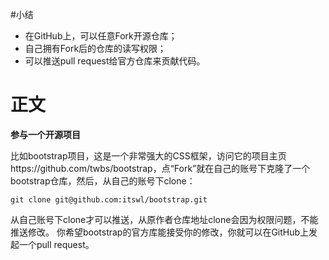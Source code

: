 #小结
- 在GitHub上，可以任意Fork开源仓库；
- 自己拥有Fork后的仓库的读写权限；
- 可以推送pull request给官方仓库来贡献代码。

# 正文
**参与一个开源项目**

比如bootstrap项目，这是一个非常强大的CSS框架，访问它的项目主页https://github.com/twbs/bootstrap，点“Fork”就在自己的账号下克隆了一个bootstrap仓库，然后，从自己的账号下clone：
```
git clone git@github.com:itswl/bootstrap.git
```
从自己账号下clone才可以推送，从原作者仓库地址clone会因为权限问题，不能推送修改。
你希望bootstrap的官方库能接受你的修改，你就可以在GitHub上发起一个pull request。

